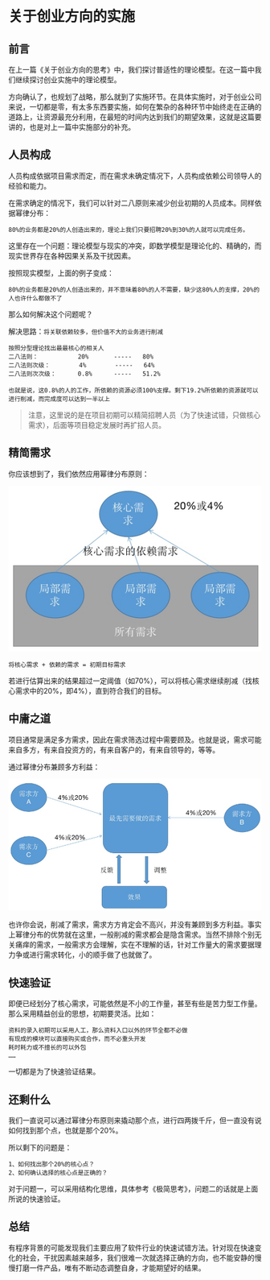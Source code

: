 # 关于创业方向的实施

## 前言

在上一篇《关于创业方向的思考》中，我们探讨普适性的理论模型。在这一篇中我们继续探讨创业实施中的理论模型。

方向确认了，也规划了战略，那么就到了实施环节。在具体实施时，对于创业公司来说，一切都是零，有太多东西要实施，如何在繁杂的各种环节中始终走在正确的道路上，让资源最充分利用，在最短的时间内达到我们的期望效果，这就是这篇要讲的，也是对上一篇中实施部分的补充。


## 人员构成

人员构成依据项目需求而定，而在需求未确定情况下，人员构成依赖公司领导人的经验和能力。

在需求确定的情况下，我们可以针对二八原则来减少创业初期的人员成本。同样依据幂律分布：

```
80%的业务都是20%的人创造出来的，理论上我们只要招聘20%到30%的人就可以完成任务。
```

这里存在一个问题：理论模型与现实的冲突，即数学模型是理论化的、精确的，而现实世界存在各种因果关系及干扰因素。

按照现实模型，上面的例子变成：

```
80%的业务都是20%的人创造出来的，并不意味着80%的人不需要，缺少这80%人的支撑，20%的人也许什么都做不了
```

那么如何解决这个问题呢？

解决思路：`将关联依赖较多，但价值不大的业务进行削减`

```
按照分型理论找出最最核心的相关人
二八法则：           20%       -----   80%
二八法则次级：        4%        -----   64%
二八法则次次级：      0.8%      -----   51.2%

也就是说，这0.8%的人的工作，所依赖的资源必须100%支撑。剩下19.2%所依赖的资源就可以进行削减，而完成度可以达到一半以上
```

> 注意，这里说的是在项目初期可以精简招聘人员（为了快速试错，只做核心需求），后面等项目稳定发展时再扩招人员。

## 精简需求

你应该想到了，我们依然应用幂律分布原则：

![](media/15554046254372/15554087723391.jpg)

`将核心需求 + 依赖的需求 = 初期目标需求`

若进行估算出来的结果超过一定阈值（如70%），可以将核心需求继续削减（找核心需求中的20%，即4%），直到符合我们的目标。

## 中庸之道

项目通常是满足多方需求，因此在需求筛选过程中需要顾及。也就是说，需求可能来自多方，有来自投资方的，有来自客户的，有来自领导的，等等。

通过幂律分布兼顾多方利益：

![](media/15554046254372/15554094823326.jpg)

也许你会说，削减了需求，需求方方肯定会不高兴，并没有兼顾到多方利益。事实上幂律分布的优势就在这里，一般削减的需求都会是隐含需求。当然不排除个别无关痛痒的需求，一般需求方会理解，实在不理解的话，针对工作量大的需求要据理力争或进行需求转化，小的顺手做了也就做了。

## 快速验证

即便已经划分了核心需求，可能依然是不小的工作量，甚至有些是苦力型工作量。那么采用精益创业的思想，初期要灵活。比如：

```
资料的录入初期可以采用人工，那么资料入口以外的环节全都不必做
有现成的模块可以直接购买或合作，而不必重头开发
耗时耗力或不擅长的可以外包
……
```

一切都是为了快速验证结果。

## 还剩什么

我们一直说可以通过幂律分布原则来撬动那个点，进行四两拨千斤，但一直没有说如何找到那个点，也就是那个20%。

所以剩下的问题是：

```
1、如何找出那个20%的核心点？ 
2、如何确认选择的核心点是正确的？
```

对于问题一，可以采用结构化思维，具体参考《极简思考》，问题二的话就是上面所说的快速验证。


## 总结

有程序背景的可能发现我们主要应用了软件行业的快速试错方法。针对现在快速变化的社会，干扰因素越来越多，我们很难一次就选择正确的方向，也不能安静的慢慢打磨一件产品，唯有不断动态调整自身，才能期望好的结果。

